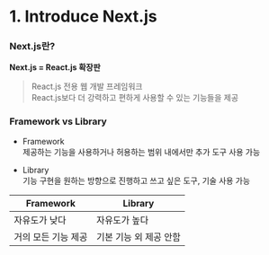 # 1. Introduce Next.js

### Next.js란?
<b>Next.js = React.js 확장판</b>
> React.js 전용 웹 개발 프레임워크 <br />
React.js보다 더 강력하고 편하게 사용할 수 있는 기능들을 제공

### Framework vs Library
- Framework<br />
제공하는 기능을 사용하거나 허용하는 범위 내에서만 추가 도구 사용 가능

- Library<br />
기능 구현을 원하는 방향으로 진행하고 쓰고 싶은 도구, 기술 사용 가능

|Framework|Library|
|---------|-------|
|자유도가 낮다|자유도가 높다|
|거의 모든 기능 제공|기본 기능 외 제공 안함|